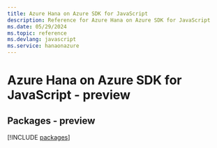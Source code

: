 ```yaml
---
title: Azure Hana on Azure SDK for JavaScript
description: Reference for Azure Hana on Azure SDK for JavaScript
ms.date: 05/29/2024
ms.topic: reference
ms.devlang: javascript
ms.service: hanaonazure
---
```

# Azure Hana on Azure SDK for JavaScript - preview
## Packages - preview
[!INCLUDE [packages](hana-on-azure-index.md)]